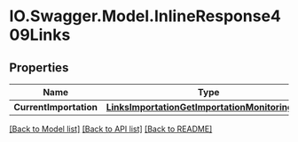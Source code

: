 # IO.Swagger.Model.InlineResponse409Links
## Properties

Name | Type | Description | Notes
------------ | ------------- | ------------- | -------------
**CurrentImportation** | [**LinksImportationGetImportationMonitoringLink**](LinksImportationGetImportationMonitoringLink.md) |  | [optional] 

[[Back to Model list]](../README.md#documentation-for-models) [[Back to API list]](../README.md#documentation-for-api-endpoints) [[Back to README]](../README.md)

